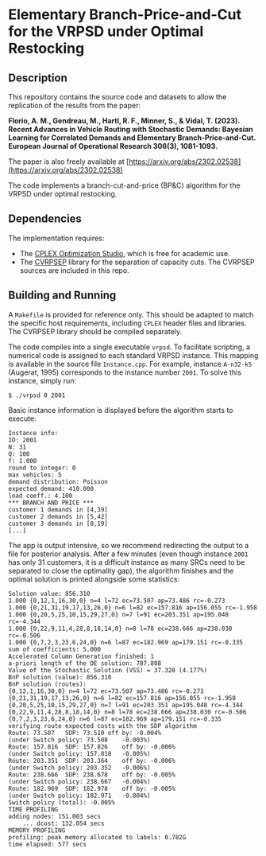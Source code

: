 # Elementary Branch-Price-and-Cut for the VRPSD under Optimal Restocking

## Description
This repository contains the source code and datasets to allow the replication of the results from the paper:

**Florio, A. M., Gendreau, M., Hartl, R. F., Minner, S., & Vidal, T. (2023). Recent Advances in Vehicle Routing with Stochastic Demands: Bayesian Learning for Correlated Demands and Elementary Branch-Price-and-Cut. European Journal of Operational Research 306(3), 1081-1093.**

The paper is also freely available at [https://arxiv.org/abs/2302.02538](https://arxiv.org/abs/2302.02538)

The code implements a branch-cut-and-price (BP&C) algorithm for the VRPSD under optimal restocking.

## Dependencies
The implementation requires:
* The [CPLEX Optimization Studio](https://www.ibm.com/ca-en/products/ilog-cplex-optimization-studio), which is free for academic use.
* The [CVRPSEP](https://econ.au.dk/research/researcher-websites/jens-lysgaard/cvrpsep) library for the separation of capacity cuts. The CVRPSEP sources are included in this repo.

## Building and Running
A `Makefile` is provided for reference only. This should be adapted to match the specific host requirements, including `CPLEX` header files and libraries. The CVRPSEP library should be compiled separately.

The code compiles into a single executable `vrpsd`. To facilitate scripting, a numerical code is assigned to each standard VRPSD instance. This mapping is available in the source file `Instance.cpp`. For example, instance `A-n32-k5` (Augerat, 1995) corresponds to the instance number `2001`. To solve this instance, simply run:

```
$ ./vrpsd 0 2001
```

Basic instance information is displayed before the algorithm starts to execute:

```
Instance info:
ID: 2001
N: 31
Q: 100
f: 1.000
round to integer: 0
max vehicles: 5
demand distribution: Poisson
expected demand: 410.000
load coeff.: 4.100
*** BRANCH AND PRICE ***
customer 1 demands in [4,39]
customer 2 demands in [5,42]
customer 3 demands in [0,19]
[...]
```

The app is output intensive, so we recommend redirecting the output to a file for posterior analysis. After a few minutes (even though instance `2001` has only 31 customers, it is a difficult instance as many SRCs need to be separated to close the optimality gap), the algorithm finishes and the optimal solution is printed alongside some statistics:

```
Solution value: 856.310
1.000 {0,12,1,16,30,0} n=4 l=72 ec=73.507 ap=73.486 rc=-0.273
1.000 {0,21,31,19,17,13,26,0} n=6 l=82 ec=157.816 ap=156.055 rc=-1.958
1.000 {0,20,5,25,10,15,29,27,0} n=7 l=91 ec=203.351 ap=195.048 rc=-4.344
1.000 {0,22,9,11,4,28,8,18,14,0} n=8 l=78 ec=238.666 ap=238.030 rc=-0.506
1.000 {0,7,2,3,23,6,24,0} n=6 l=87 ec=182.969 ap=179.151 rc=-0.335
sum of coefficients: 5.000
Accelerated Column Generation finished: 1
a-priori length of the DE solution: 787.808
Value of the Stochastic Solution (VSS) = 37.328	(4.177%)
BnP solution (value): 856.310
BnP solution (routes):
{0,12,1,16,30,0} n=4 l=72 ec=73.507 ap=73.486 rc=-0.273
{0,21,31,19,17,13,26,0} n=6 l=82 ec=157.816 ap=156.055 rc=-1.958
{0,20,5,25,10,15,29,27,0} n=7 l=91 ec=203.351 ap=195.048 rc=-4.344
{0,22,9,11,4,28,8,18,14,0} n=8 l=78 ec=238.666 ap=238.030 rc=-0.506
{0,7,2,3,23,6,24,0} n=6 l=87 ec=182.969 ap=179.151 rc=-0.335
verifying route expected costs with the SDP algorithm
Route: 73.507	SDP: 73.510	off by: -0.004%
(under Switch policy: 73.508	-0.003%)
Route: 157.816	SDP: 157.826	off by: -0.006%
(under Switch policy: 157.818	-0.005%)
Route: 203.351	SDP: 203.364	off by: -0.006%
(under Switch policy: 203.352	-0.006%)
Route: 238.666	SDP: 238.678	off by: -0.005%
(under Switch policy: 238.667	-0.004%)
Route: 182.969	SDP: 182.978	off by: -0.005%
(under Switch policy: 182.971	-0.004%)
Switch policy (total): -0.005%
TIME PROFILING
adding nodes: 151.003 secs
	... dcost: 132.054 secs
MEMORY PROFILING
profiling: peak memory allocated to labels: 0.782G
time elapsed: 577 secs
```

